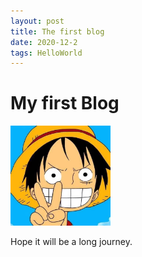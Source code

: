```yaml
---
layout: post
title: The first blog
date: 2020-12-2
tags: HelloWorld
---
```


# My first Blog


<!-- ![](/images/avatar.jpg) -->
<img src="/images/avatar.jpg" style="zoom:30%" />


<p>Hope it will be a long journey. <p>


 